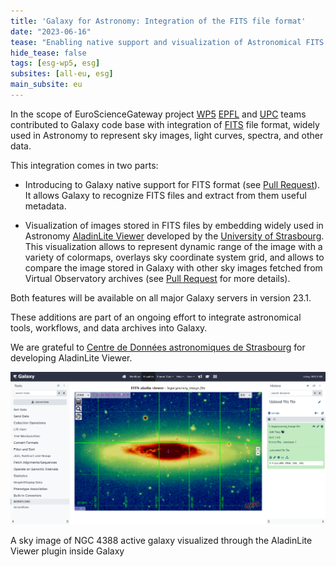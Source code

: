 ```yaml
---
title: 'Galaxy for Astronomy: Integration of the FITS file format'
date: "2023-06-16"
tease: "Enabling native support and visualization of Astronomical FITS data in Galaxy"
hide_tease: false
tags: [esg-wp5, esg]
subsites: [all-eu, esg]
main_subsite: eu
---
```


In the scope of EuroScienceGateway project [WP5](https://galaxyproject.org/projects/esg/news/?tag=esg-wp5) [EPFL](https://www.epfl.ch/en/) and [UPC](https://apc.u-paris.fr/APC_CS/) teams contributed to Galaxy code base with integration of [FITS](https://fits.gsfc.nasa.gov/fits_primer.html) file format, widely used in Astronomy to represent sky images, light curves, spectra, and other data.

This integration comes in two parts:

* Introducing to Galaxy native support for FITS format (see [Pull Request](https://github.com/galaxyproject/galaxy/pull/15905)). It allows Galaxy to recognize FITS files and extract from them useful metadata.

* Visualization of images stored in FITS files by embedding widely used in Astronomy [AladinLite Viewer](https://aladin.cds.unistra.fr/#AladinLite) developed by the [University of Strasbourg](https://www.unistra.fr/). This visualization allows to represent dynamic range of the image with a variety of colormaps, overlays sky coordinate system grid, and allows to compare the image stored in Galaxy with other sky images fetched from Virtual Observatory archives (see [Pull Request](https://github.com/galaxyproject/galaxy/pull/16187) for more details).


Both features will be available on all major Galaxy servers in version 23.1.

These additions are part of an ongoing effort to integrate astronomical tools, workflows, and data archives into Galaxy.

We are grateful to [Centre de Données astronomiques de Strasbourg](https://cds.unistra.fr/) for developing AladinLite Viewer.

<div class="center">
<div class="img-sizer" style="width: 100%">

![A sky image of NGC 4388 active galaxy visualized with the AladinLite Viewer inside Galaxy](fitsimageviewerplugin.png)

</div>  

<figcaption>
  A sky image of NGC 4388 active galaxy visualized through the AladinLite Viewer plugin inside Galaxy
</figcaption>
</div>  